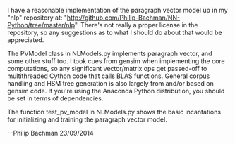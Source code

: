 I have a reasonable implementation of the paragraph vector model up in my "nlp" repository at: "http://github.com/Philip-Bachman/NN-Python/tree/master/nlp".
There's not really a proper license in the repository, so any suggestions as to what I should do about that would be appreciated.

The PVModel class in NLModels.py implements paragraph vector, and some other stuff too. I took cues from gensim when implementing the core computations, so any significant vector/matrix ops get passed-off to multithreaded Cython code that calls BLAS functions. General corpus handling and HSM tree generation is also largely from and/or based on gensim code. If you're using the Anaconda Python distribution, you should be set in terms of dependencies.

The function test_pv_model in NLModels.py shows the basic incantations for initializing and training the paragraph vector model.

--Philip Bachman 23/09/2014
